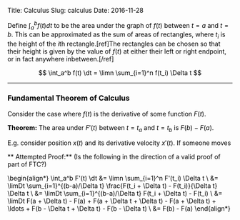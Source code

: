 Title: Calculus
Slug: calculus
Date: 2016-11-28

<style type="text/css">
body {color: black;}
</style>

$$
\newcommand{\i}{\mathbf{i}}
\newcommand{\j}{\mathbf{j}}
\newcommand{\cvec}[2]{\begin{pmatrix}#1\\#2\end{pmatrix}}
\newcommand{\mat}[4]{\begin{bmatrix}#1 & #2\\#3 & #4\\ \end{bmatrix}}
\newcommand{\scvec}[2]{\tiny{\cvec{#1}{#2}}}
\newcommand{\smat}[4]{\tiny{\mat{#1}{#2}{#3}{#4}}}
\newcommand{\nth}{n^{\text{th}}}
\newcommand{\sumn}{\sum_{n=1}^{\infty}}
\newcommand{\limn}{\lim\limits_{n \to \infty}}
\newcommand{\limDt}{\lim\limits_{\Delta t \to 0}}
\newcommand{\dt}{\,\mathrm{d}t}
$$

Define $\int_a^b f(t) dt$ to be the area under the graph of $f(t)$ between
$t=a$ and $t=b$. This can be approximated as the sum of areas of rectangles,
where $t_i$ is the height of the $i\mathrm{th}$ rectangle.[ref]The rectangles
can be chosen so that their height is given by the value of $f(t)$ at either
their left or right endpoint, or in fact anywhere inbetween.[/ref]

$$
\int_a^b f(t) \dt = \limn \sum_{i=1}^n f(t_i) \Delta t
$$

----------------------------------------------------------------------------

### Fundamental Theorem of Calculus

Consider the case where $f(t)$ is the derivative of some function $F(t)$.

**Theorem:** The area under $F'(t)$ between $t=t_a$ and $t=t_b$ is $F(b) - F(a)$.

E.g. consider position $x(t)$ and its derivative velocity $x'(t)$. If someone moves


** Attempted Proof:** (Is the following in the direction of a valid proof of part of FTC?)

\begin{align*}
\int_a^b F'(t) \dt
&= \limn \sum_{i=1}^n F'(t_i) \Delta t \\
&= \limDt \sum_{i=1}^{(b-a)/\Delta t} \frac{F(t_i + \Delta t) - F(t_i)}{\Delta t} \Delta t \\
&= \limDt \sum_{i=1}^{(b-a)/\Delta t} F(t_i + \Delta t) - F(t_i) \\
&= \limDt F(a + \Delta t) - F(a) + F(a + \Delta t + \Delta t) - F(a + \Delta t) + \ldots  + F(b - \Delta t + \Delta t) - F(b - \Delta t) \\
&= F(b) - F(a)
\end{align*}

